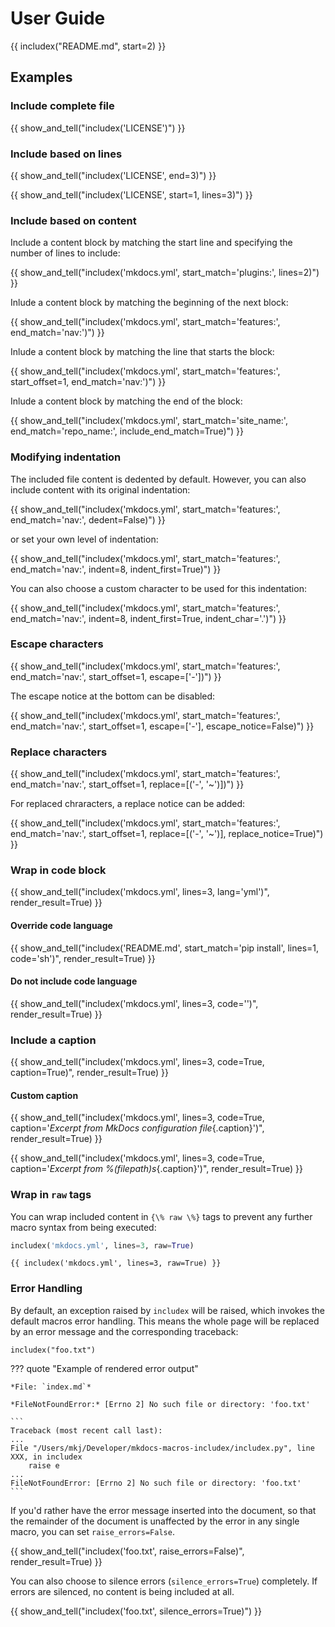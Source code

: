 # User Guide

<!-- include README without first heading -->
{{ includex("README.md", start=2) }}

## Examples

### Include complete file

{{ show_and_tell("includex('LICENSE')") }}

### Include based on lines

{{ show_and_tell("includex('LICENSE', end=3)") }}

{{ show_and_tell("includex('LICENSE', start=1, lines=3)") }}

### Include based on content

Include a content block by matching the start line and specifying the number of lines to include:

{{ show_and_tell("includex('mkdocs.yml', start_match='plugins:', lines=2)") }}

Inlude a content block by matching the beginning of the next block:

{{ show_and_tell("includex('mkdocs.yml', start_match='features:', end_match='nav:')") }}

Inlude a content block by matching the line that starts the block:

{{ show_and_tell("includex('mkdocs.yml', start_match='features:', start_offset=1, end_match='nav:')") }}

Inlude a content block by matching the end of the block:

{{ show_and_tell("includex('mkdocs.yml', start_match='site_name:', end_match='repo_name:', include_end_match=True)") }}

### Modifying indentation

The included file content is dedented by default. However, you can also include content with its original indentation:

{{ show_and_tell("includex('mkdocs.yml', start_match='features:', end_match='nav:', dedent=False)") }}

or set your own level of indentation:

{{ show_and_tell("includex('mkdocs.yml', start_match='features:', end_match='nav:', indent=8, indent_first=True)") }}

You can also choose a custom character to be used for this indentation:

{{ show_and_tell("includex('mkdocs.yml', start_match='features:', end_match='nav:', indent=8, indent_first=True, indent_char='.')") }}

### Escape characters

{{ show_and_tell("includex('mkdocs.yml', start_match='features:', end_match='nav:', start_offset=1, escape=['-'])") }}

The escape notice at the bottom can be disabled:

{{ show_and_tell("includex('mkdocs.yml', start_match='features:', end_match='nav:', start_offset=1, escape=['-'], escape_notice=False)") }}

### Replace characters

{{ show_and_tell("includex('mkdocs.yml', start_match='features:', end_match='nav:', start_offset=1, replace=[('-', '~')])") }}

For replaced chraracters, a replace notice can be added:

{{ show_and_tell("includex('mkdocs.yml', start_match='features:', end_match='nav:', start_offset=1, replace=[('-', '~')], replace_notice=True)") }}

### Wrap in code block

{{ show_and_tell("includex('mkdocs.yml', lines=3, lang='yml')", render_result=True) }}

#### Override code language

{{ show_and_tell("includex('README.md', start_match='pip install', lines=1, code='sh')", render_result=True) }}

#### Do not include code language

{{ show_and_tell("includex('mkdocs.yml', lines=3, code='')", render_result=True) }}

### Include a caption

{{ show_and_tell("includex('mkdocs.yml', lines=3, code=True, caption=True)", render_result=True) }}

#### Custom caption

{{ show_and_tell("includex('mkdocs.yml', lines=3, code=True, caption='*Excerpt from MkDocs configuration file*{.caption}')", render_result=True) }}

{{ show_and_tell("includex('mkdocs.yml', lines=3, code=True, caption='*Excerpt from %(filepath)s*{.caption}')", render_result=True) }}

### Wrap in `raw` tags

You can wrap included content in `{\% raw \%}` tags to prevent any further macro syntax from being executed:

```py
includex('mkdocs.yml', lines=3, raw=True)
```

``` title="Result"
{{ includex('mkdocs.yml', lines=3, raw=True) }}
```

### Error Handling

By default, an exception raised by `includex` will be raised, which invokes the default macros error handling. This means the whole page will be replaced by an error message and the corresponding traceback:

```
includex("foo.txt")
```

??? quote "Example of rendered error output"

    *File: `index.md`*

    *FileNotFoundError:* [Errno 2] No such file or directory: 'foo.txt'

    ```
    Traceback (most recent call last):
    ...
    File "/Users/mkj/Developer/mkdocs-macros-includex/includex.py", line XXX, in includex
        raise e
    ...
    FileNotFoundError: [Errno 2] No such file or directory: 'foo.txt'
    ```

If you'd rather have the error message inserted into the document, so that the remainder of the document is  unaffected by the error in any single macro, you can set `raise_errors=False`.

{{ show_and_tell("includex('foo.txt', raise_errors=False)", render_result=True) }}

You can also choose to silence errors (`silence_errors=True`) completely. If errors are silenced, no content is being included at all.

{{ show_and_tell("includex('foo.txt', silence_errors=True)") }}
